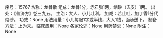 序号：15767
名称：龙骨散
组成：龙骨1分，赤石脂1两，缩砂（去皮）1两。
出处：《普济方》卷三九五。
主治：大人、小儿吐利。
加减：若止吐，加丁香1分代缩砂。
功效：None
用法用量：小儿每服1字或半钱，大人1钱，面汤送下。
制备方法：上为末。
临床应用：None
各家论述：None
用药禁忌：None
附注：None
